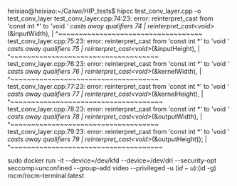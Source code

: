heixiao@heixiao:~/Caiwo/HIP_tests$ hipcc test_conv_layer.cpp -o test_conv_layer
test_conv_layer.cpp:74:23: error: reinterpret_cast from 'const int *' to 'void *' casts away qualifiers
   74 |                       reinterpret_cast<void*>(&inputWidth), 
      |                       ^~~~~~~~~~~~~~~~~~~~~~~~~~~~~~~~~~~~
test_conv_layer.cpp:75:23: error: reinterpret_cast from 'const int *' to 'void *' casts away qualifiers
   75 |                       reinterpret_cast<void*>(&inputHeight), 
      |                       ^~~~~~~~~~~~~~~~~~~~~~~~~~~~~~~~~~~~~
test_conv_layer.cpp:76:23: error: reinterpret_cast from 'const int *' to 'void *' casts away qualifiers
   76 |                       reinterpret_cast<void*>(&kernelWidth), 
      |                       ^~~~~~~~~~~~~~~~~~~~~~~~~~~~~~~~~~~~~
test_conv_layer.cpp:77:23: error: reinterpret_cast from 'const int *' to 'void *' casts away qualifiers
   77 |                       reinterpret_cast<void*>(&kernelHeight), 
      |                       ^~~~~~~~~~~~~~~~~~~~~~~~~~~~~~~~~~~~~~
test_conv_layer.cpp:78:23: error: reinterpret_cast from 'const int *' to 'void *' casts away qualifiers
   78 |                       reinterpret_cast<void*>(&outputWidth), 
      |                       ^~~~~~~~~~~~~~~~~~~~~~~~~~~~~~~~~~~~~
test_conv_layer.cpp:79:23: error: reinterpret_cast from 'const int *' to 'void *' casts away qualifiers
   79 |                       reinterpret_cast<void*>(&outputHeight)};
      |                       ^~~~~~~~~~~~~~~~~~~~~~~~~~~~~~~~~~~~~~


sudo docker run -it --device=/dev/kfd --device=/dev/dri --security-opt seccomp=unconfined --group-add video --privileged -u $(id -u):$(id -g) rocm/rocm-terminal:latest
